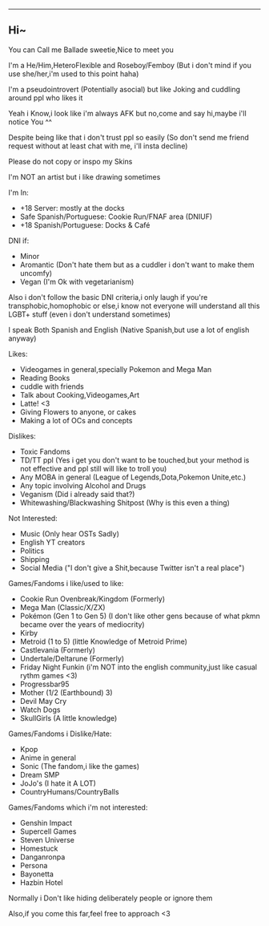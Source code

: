 ---------------
Hi~
---------------
You can Call me Ballade sweetie,Nice to meet you

I'm a He/Him,HeteroFlexible and Roseboy/Femboy (But i don't mind if you use she/her,i'm used to this point haha)

I'm a pseudointrovert (Potentially asocial) but like Joking and cuddling around ppl who likes it

Yeah i Know,i look like i'm always AFK but no,come and say hi,maybe i'll notice You ^^

Despite being like that i don't trust ppl so easily (So don't send me friend request without at least chat with me, i'll insta decline)

Please do not copy or inspo my Skins

I'm NOT an artist but i like drawing sometimes

I'm In:
- +18 Server: mostly at the docks
- Safe Spanish/Portuguese: Cookie Run/FNAF area (DNIUF) 
- +18 Spanish/Portuguese: Docks & Café 

DNI if:
- Minor
- Aromantic (Don't hate them but as a cuddler i don't want to make them uncomfy)
- Vegan (I'm Ok with vegetarianism)

Also i don't follow the basic DNI criteria,i only laugh if you're transphobic,homophobic or else,i know not everyone will understand all this LGBT+ stuff (even i don't understand sometimes) 

I speak Both Spanish and English (Native Spanish,but use a lot of english anyway) 

Likes:
- Videogames in general,specially Pokemon and Mega Man
- Reading Books
- cuddle with friends
- Talk about Cooking,Videogames,Art
- Latte! <3
- Giving Flowers to anyone, or cakes
- Making a lot of OCs and concepts

Dislikes:
- Toxic Fandoms
- TD/TT ppl (Yes i get you don't want to be touched,but your method is not effective and ppl still will like to troll you)
- Any MOBA in general (League of Legends,Dota,Pokemon Unite,etc.)
- Any topic involving Alcohol and Drugs
- Veganism (Did i already said that?)
- Whitewashing/Blackwashing Shitpost (Why is this even a thing)

Not Interested:
- Music (Only hear OSTs Sadly)
- English YT creators 
- Politics
- Shipping
- Social Media ("I don't give a Shit,because Twitter isn't a real place")

Games/Fandoms i like/used to like:
- Cookie Run Ovenbreak/Kingdom (Formerly)
- Mega Man (Classic/X/ZX)
- Pokémon (Gen 1 to Gen 5) (I don't like other gens because of what pkmn became over the years of mediocrity)
- Kirby
- Metroid (1 to 5) (little Knowledge of Metroid Prime)
- Castlevania (Formerly)
- Undertale/Deltarune (Formerly)
- Friday Night Funkin (i'm NOT into the english community,just like casual rythm games <3)
- Progressbar95
- Mother (1/2 (Earthbound) 3)
- Devil May Cry
- Watch Dogs
- SkullGirls (A little knowledge)

Games/Fandoms i Dislike/Hate:
- Kpop
- Anime in general
- Sonic (The fandom,i like the games)
- Dream SMP
- JoJo's (I hate it A LOT)
- CountryHumans/CountryBalls

Games/Fandoms which i'm not interested:
- Genshin Impact
- Supercell Games
- Steven Universe
- Homestuck
- Danganronpa
- Persona
- Bayonetta
- Hazbin Hotel 

Normally i Don't like hiding deliberately people or ignore them 

Also,if you come this far,feel free to approach <3
